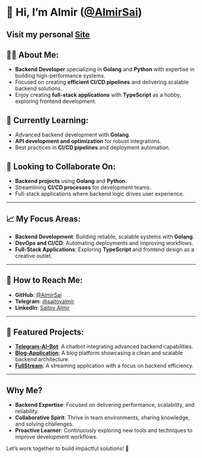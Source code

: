 
# 👋 Hi, I’m Almir ([@AlmirSai](https://github.com/AlmirSai))

## Visit my personal [Site](https://almir.yhub.net/)

## 👨‍💻 About Me:
- **Backend Developer** specializing in **Golang** and **Python** with expertise in building high-performance systems.  
- Focused on creating **efficient CI/CD pipelines** and delivering scalable backend solutions.  
- Enjoy creating **full-stack applications** with **TypeScript** as a hobby, exploring frontend development.  

## 🌱 Currently Learning:
- Advanced backend development with **Golang**.  
- **API development and optimization** for robust integrations.  
- Best practices in **CI/CD pipelines** and deployment automation.

## 👀 Looking to Collaborate On:
- **Backend projects** using **Golang** and **Python**.  
- Streamlining **CI/CD processes** for development teams.  
- Full-stack applications where backend logic drives user experience.  

---

## 📈 My Focus Areas:
- **Backend Development**: Building reliable, scalable systems with **Golang**.  
- **DevOps and CI/CD**: Automating deployments and improving workflows.  
- **Full-Stack Applications**: Exploring **TypeScript** and frontend design as a creative outlet.  

---

## 💼 How to Reach Me:
- **GitHub**: [@AlmirSai](https://github.com/AlmirSai)  
- **Telegram**: [@saitovalmir](https://t.me/saitovalmir)  
- **LinkedIn**: [Saitov Almir](www.linkedin.com/in/almir-saitov-7b5882338)  

---

## 🔗 Featured Projects:
- **[Telegram-AI-Bot](https://github.com/AlmirSai/Telegram-AI-bot)**: A chatbot integrating advanced backend capabilities.  
- **[Blog-Application](https://github.com/AlmirSai/Blog-application)**: A blog platform showcasing a clean and scalable backend architecture.  
- **[FullStream](https://github.com/AlmirSai/FullStream)**: A streaming application with a focus on backend efficiency.  

---

## Why Me?  
- **Backend Expertise**: Focused on delivering performance, scalability, and reliability.  
- **Collaborative Spirit**: Thrive in team environments, sharing knowledge, and solving challenges.  
- **Proactive Learner**: Continuously exploring new tools and techniques to improve development workflows.  

Let’s work together to build impactful solutions! 🚀  

